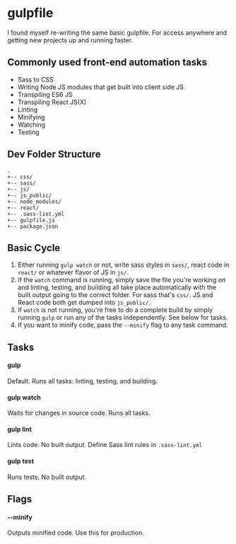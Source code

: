 # gulpfile

I found myself re-writing the same basic gulpfile. For access anywhere and getting new projects up
and running faster.

## Commonly used front-end automation tasks
* Sass to CSS
* Writing Node JS modules that get built into client side JS
* Transpiling ES6 JS
* Transpiling React JS(X)
* Linting
* Minifying
* Watching
* Testing

## Dev Folder Structure
```
.
+-- css/
+-- sass/
+-- js/
+-- js_public/
+-- node_modules/
+-- react/
+-- .sass-lint.yml
+-- gulpfile.js
+-- package.json
```

## Basic Cycle
1. Either running `gulp watch` or not, write sass styles in `sass/`, react code in `react/` or
whatever flavor of JS in `js/`.
2. If the `watch` command is running, simply save the file you're working on and linting, testing,
and building all take place automatically with the built output going to the correct folder. For
sass that's `css/`. JS and React code both get dumped into `js_public/`.
3. If `watch` is not running, you're free to do a complete build by simply running `gulp` or run any
of the tasks independently. See below for tasks.
4. If you want to minify code, pass the `--minify` flag to any task command.

## Tasks
#### gulp
Default. Runs all tasks: linting, testing, and building.
#### gulp watch
Waits for changes in source code. Runs all tasks.
#### gulp lint
Lints code. No built output. Define Sass lint rules in `.sass-lint.yml`
#### gulp test
Runs tests. No built output.

## Flags
#### --minify
Outputs minified code. Use this for production.
